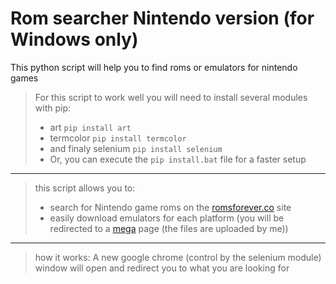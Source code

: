 # Rom searcher Nintendo version (for Windows only)
This python script will help you to find roms or emulators for nintendo games

> For this script to work well you will need to install several modules with pip:
> - art   ```pip install art```
> - termcolor   ```pip install termcolor``` 
> - and finaly selenium   ```pip install selenium```
> - Or, you can execute the ```pip install.bat``` file for a faster setup
> 
***

> this script allows you to:
> - search for Nintendo game roms on the [romsforever.co](https://romsforever.co) site
> - easily download emulators for each platform (you will be redirected to a [mega](https://mega.nz) page (the files are uploaded by me))

***

> how it works:
> A new google chrome (control by the selenium module) window will open and redirect you to what you are looking for

